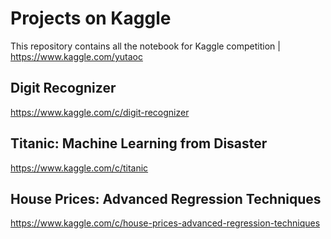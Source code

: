 # Projects on Kaggle
This repository contains all the notebook for Kaggle competition  |  https://www.kaggle.com/yutaoc

## Digit Recognizer
https://www.kaggle.com/c/digit-recognizer

## Titanic: Machine Learning from Disaster
https://www.kaggle.com/c/titanic

## House Prices: Advanced Regression Techniques
https://www.kaggle.com/c/house-prices-advanced-regression-techniques
